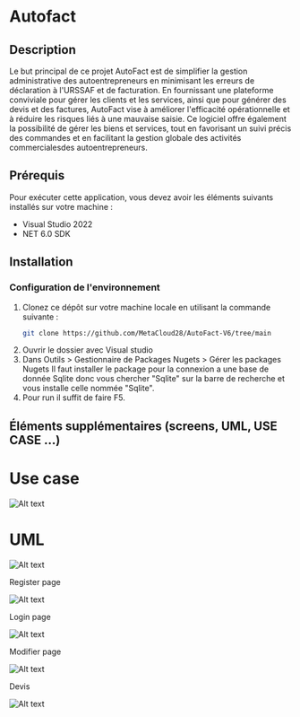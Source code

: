 

# Autofact


## Description
Le but principal de ce projet AutoFact est de simplifier la gestion administrative des autoentrepreneurs en minimisant les erreurs de déclaration à l'URSSAF et de facturation. En fournissant une plateforme conviviale pour gérer les clients et les services, ainsi que pour générer des devis et des factures, AutoFact vise à améliorer l'efficacité opérationnelle et à réduire les risques liés à une mauvaise saisie. Ce logiciel offre également la possibilité de gérer les biens et services, tout en favorisant un suivi précis des commandes et en facilitant la gestion globale des activités commercialesdes autoentrepreneurs.


## Prérequis
Pour exécuter cette application, vous devez avoir les éléments suivants installés sur votre machine :
- Visual Studio 2022
- NET 6.0 SDK

## Installation


### Configuration de l'environnement
1. Clonez ce dépôt sur votre machine locale en utilisant la commande suivante :
   ```bash
   git clone https://github.com/MetaCloud28/AutoFact-V6/tree/main
    ``` 
2. Ouvrir le dossier avec Visual studio
3. Dans Outils > Gestionnaire de Packages Nugets > Gérer les packages Nugets 
Il faut installer le package pour la connexion a une base de donnée Sqlite donc vous chercher "Sqlite" sur la barre de recherche et vous installe celle nommée "Sqlite".
4. Pour run il suffit de faire F5.
    


## Éléments supplémentaires (screens, UML, USE CASE ...)

# Use case

![Alt text](Use_case_Metacloud_3.0.png)

# UML

![Alt text](Uml.PNG)


Register page

![Alt text](Register_page-1.PNG)

Login page

![Alt text](login_page-1.PNG)

Modifier page

![Alt text](modifier-1.PNG)

Devis

![Alt text](Devis-1.PNG)
